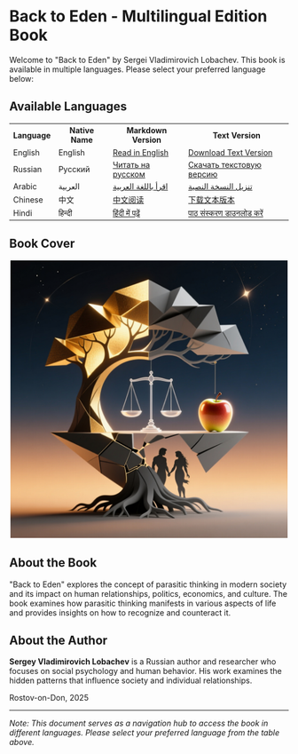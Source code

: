 # Back to Eden - Multilingual Edition Book

Welcome to "Back to Eden" by Sergei Vladimirovich Lobachev. This book is available in multiple languages. Please select your preferred language below:

## Available Languages

<div align="center">
  <table>
    <tr>
      <th>Language</th>
      <th>Native Name</th>
      <th>Markdown Version</th>
      <th>Text Version</th>
    </tr>
    <tr>
      <td>English</td>
      <td>English</td>
      <td><a href="en/Back_to_Eden_en.md">Read in English</a></td>
      <td><a href="en/Back_to_Eden_en.txt">Download Text Version</a></td>
    </tr>
    <tr>
      <td>Russian</td>
      <td>Русский</td>
      <td><a href="ru/Back_to_Eden.md">Читать на русском</a></td>
      <td><a href="ru/Back_to_Eden.txt">Скачать текстовую версию</a></td>
    </tr>
    <tr>
      <td>Arabic</td>
      <td>العربية</td>
      <td><a href="ar/Back_to_Eden_ar.md">اقرأ باللغة العربية</a></td>
      <td><a href="ar/Back_to_Eden_ar.txt">تنزيل النسخة النصية</a></td>
    </tr>
    <tr>
      <td>Chinese</td>
      <td>中文</td>
      <td><a href="chn/Back_to_Eden_zh.md">中文阅读</a></td>
      <td><a href="chn/Back_to_Eden_zh.txt">下载文本版本</a></td>
    </tr>
    <tr>
      <td>Hindi</td>
      <td>हिन्दी</td>
      <td><a href="hi/Back_to_Eden_hi.md">हिंदी में पढ़ें</a></td>
      <td><a href="hi/Back_to_Eden_hi.txt">पाठ संस्करण डाउनलोड करें</a></td>
    </tr>
  </table>
</div>

## Book Cover

<div align="center">
  <img src="en/1760551192.png" alt="Book Cover" width="500"/>
</div>

## About the Book

"Back to Eden" explores the concept of parasitic thinking in modern society and its impact on human relationships, politics, economics, and culture. The book examines how parasitic thinking manifests in various aspects of life and provides insights on how to recognize and counteract it.

## About the Author

**Sergey Vladimirovich Lobachev** is a Russian author and researcher who focuses on social psychology and human behavior. His work examines the hidden patterns that influence society and individual relationships.

Rostov-on-Don, 2025

---
*Note: This document serves as a navigation hub to access the book in different languages. Please select your preferred language from the table above.*